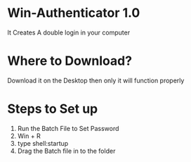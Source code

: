 # Win-Authenticator 1.0
It Creates A double login in your computer
# Where to Download?
Download it on the Desktop then only it will function properly
# Steps to Set up
1. Run the Batch File to Set Password
2. Win + R
3. type shell:startup
4. Drag the Batch file in to the folder

